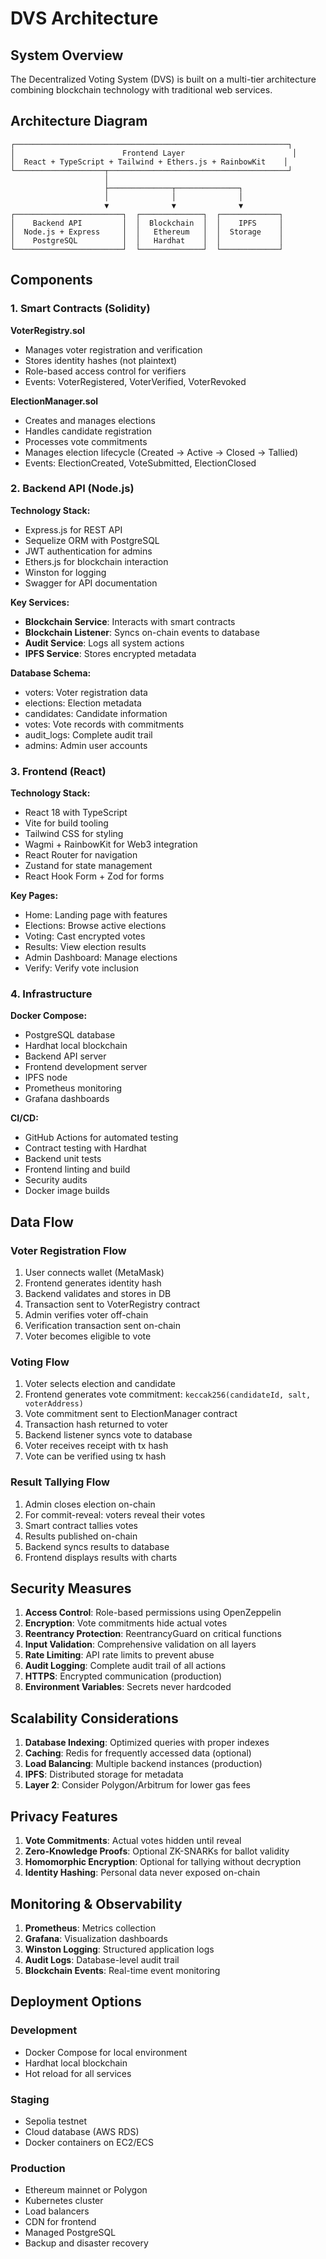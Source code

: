 # DVS Architecture

## System Overview

The Decentralized Voting System (DVS) is built on a multi-tier architecture combining blockchain technology with traditional web services.

## Architecture Diagram

```
┌─────────────────────────────────────────────────────────────┐
│                        Frontend Layer                        │
│  React + TypeScript + Tailwind + Ethers.js + RainbowKit    │
└────────────────────┬────────────────────────────────────────┘
                     │
                     ├──────────────┬──────────────┐
                     │              │              │
                     ▼              ▼              ▼
┌────────────────────────┐  ┌──────────────┐  ┌─────────────┐
│    Backend API         │  │  Blockchain  │  │    IPFS     │
│  Node.js + Express     │  │   Ethereum   │  │  Storage    │
│    PostgreSQL          │  │   Hardhat    │  │             │
└────────────────────────┘  └──────────────┘  └─────────────┘
```

## Components

### 1. Smart Contracts (Solidity)

**VoterRegistry.sol**
- Manages voter registration and verification
- Stores identity hashes (not plaintext)
- Role-based access control for verifiers
- Events: VoterRegistered, VoterVerified, VoterRevoked

**ElectionManager.sol**
- Creates and manages elections
- Handles candidate registration
- Processes vote commitments
- Manages election lifecycle (Created → Active → Closed → Tallied)
- Events: ElectionCreated, VoteSubmitted, ElectionClosed

### 2. Backend API (Node.js)

**Technology Stack:**
- Express.js for REST API
- Sequelize ORM with PostgreSQL
- JWT authentication for admins
- Ethers.js for blockchain interaction
- Winston for logging
- Swagger for API documentation

**Key Services:**
- **Blockchain Service**: Interacts with smart contracts
- **Blockchain Listener**: Syncs on-chain events to database
- **Audit Service**: Logs all system actions
- **IPFS Service**: Stores encrypted metadata

**Database Schema:**
- voters: Voter registration data
- elections: Election metadata
- candidates: Candidate information
- votes: Vote records with commitments
- audit_logs: Complete audit trail
- admins: Admin user accounts

### 3. Frontend (React)

**Technology Stack:**
- React 18 with TypeScript
- Vite for build tooling
- Tailwind CSS for styling
- Wagmi + RainbowKit for Web3 integration
- React Router for navigation
- Zustand for state management
- React Hook Form + Zod for forms

**Key Pages:**
- Home: Landing page with features
- Elections: Browse active elections
- Voting: Cast encrypted votes
- Results: View election results
- Admin Dashboard: Manage elections
- Verify: Verify vote inclusion

### 4. Infrastructure

**Docker Compose:**
- PostgreSQL database
- Hardhat local blockchain
- Backend API server
- Frontend development server
- IPFS node
- Prometheus monitoring
- Grafana dashboards

**CI/CD:**
- GitHub Actions for automated testing
- Contract testing with Hardhat
- Backend unit tests
- Frontend linting and build
- Security audits
- Docker image builds

## Data Flow

### Voter Registration Flow

1. User connects wallet (MetaMask)
2. Frontend generates identity hash
3. Backend validates and stores in DB
4. Transaction sent to VoterRegistry contract
5. Admin verifies voter off-chain
6. Verification transaction sent on-chain
7. Voter becomes eligible to vote

### Voting Flow

1. Voter selects election and candidate
2. Frontend generates vote commitment: `keccak256(candidateId, salt, voterAddress)`
3. Vote commitment sent to ElectionManager contract
4. Transaction hash returned to voter
5. Backend listener syncs vote to database
6. Voter receives receipt with tx hash
7. Vote can be verified using tx hash

### Result Tallying Flow

1. Admin closes election on-chain
2. For commit-reveal: voters reveal their votes
3. Smart contract tallies votes
4. Results published on-chain
5. Backend syncs results to database
6. Frontend displays results with charts

## Security Measures

1. **Access Control**: Role-based permissions using OpenZeppelin
2. **Encryption**: Vote commitments hide actual votes
3. **Reentrancy Protection**: ReentrancyGuard on critical functions
4. **Input Validation**: Comprehensive validation on all layers
5. **Rate Limiting**: API rate limits to prevent abuse
6. **Audit Logging**: Complete audit trail of all actions
7. **HTTPS**: Encrypted communication (production)
8. **Environment Variables**: Secrets never hardcoded

## Scalability Considerations

1. **Database Indexing**: Optimized queries with proper indexes
2. **Caching**: Redis for frequently accessed data (optional)
3. **Load Balancing**: Multiple backend instances (production)
4. **IPFS**: Distributed storage for metadata
5. **Layer 2**: Consider Polygon/Arbitrum for lower gas fees

## Privacy Features

1. **Vote Commitments**: Actual votes hidden until reveal
2. **Zero-Knowledge Proofs**: Optional ZK-SNARKs for ballot validity
3. **Homomorphic Encryption**: Optional for tallying without decryption
4. **Identity Hashing**: Personal data never exposed on-chain

## Monitoring & Observability

1. **Prometheus**: Metrics collection
2. **Grafana**: Visualization dashboards
3. **Winston Logging**: Structured application logs
4. **Audit Logs**: Database-level audit trail
5. **Blockchain Events**: Real-time event monitoring

## Deployment Options

### Development
- Docker Compose for local environment
- Hardhat local blockchain
- Hot reload for all services

### Staging
- Sepolia testnet
- Cloud database (AWS RDS)
- Docker containers on EC2/ECS

### Production
- Ethereum mainnet or Polygon
- Kubernetes cluster
- Load balancers
- CDN for frontend
- Managed PostgreSQL
- Backup and disaster recovery
